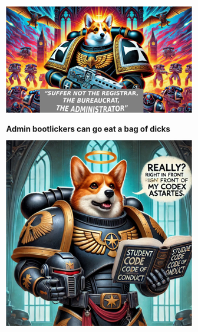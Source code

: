 ![Corgi](../assets/corgi_40k.png)

## Admin bootlickers can go eat a bag of dicks

![Corgi](../assets/leandros_cuckboy.png)